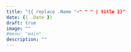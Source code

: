 ```yaml
---
title: "{{ replace .Name "-" " " | title }}"
date: {{ .Date }}
draft: true
image: ""
#menu: "main"
description: ""
---
```


